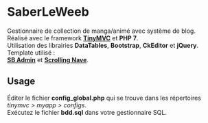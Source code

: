 # SaberLeWeeb
Gestionnaire de collection de manga/animé avec système de blog. <br />
Réalisé avec le framework **[TinyMVC](http://www.tinymvc.com/)** et **PHP 7**.<br />
Utilisation des librairies **DataTables**, **Bootstrap**, **CkEditor** et **jQuery**.
Template utilisé : <br />
**[SB Admin](https://github.com/BlackrockDigital/startbootstrap-sb-admin)** et **[Scrolling Nave](https://github.com/BlackrockDigital/startbootstrap-scrolling-nav)**.

## Usage
Éditer le fichier **config_global.php** qui se trouve dans les répertoires *tinymvc > myapp > configs*. <br />
Exécutez le fichier **bdd.sql** dans votre gestionnaire SQL.
